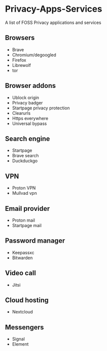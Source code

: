 # Privacy-Apps-Services
A list of FOSS Privacy applications and services

## Browsers

* Brave
* Chromium/degoogled
* Firefox
* Librewolf
* tor

## Browser addons


* Ublock origin 
* Privacy badger
* Startpage privacy protection
* Clearurls
* Https everywhere
* Universal bypass

## Search engine

* Startpage
* Brave search 
* Duckduckgo


## VPN
* Proton VPN 
* Mullvad vpn

## Email provider

* Proton mail
* Startpage mail

## Password manager

* Keepassxc
* Bitwarden

## Video call

* Jitsi

## Cloud hosting

* Nextcloud 

## Messengers

* Signal
* Element


